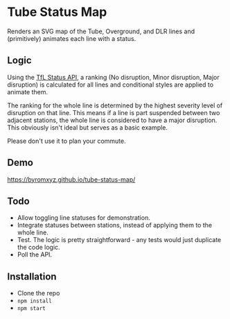 # Tube Status Map
Renders an SVG map of the Tube, Overground, and DLR lines and (primitively) animates each line with a status.

## Logic
Using the [TfL Status API](https://api.tfl.gov.uk/line/mode/tube/status), a ranking (No disruption, Minor disruption,
Major disruption) is calculated for all lines and conditional styles are applied to animate them.

The ranking for the whole line is determined by the highest severity level of disruption on that line. This means if a
line is part suspended between two adjacent stations, the whole line is considered to have a major disruption. This
obviously isn't ideal but serves as a basic example.

Please don't use it to plan your commute.

## Demo
https://byromxyz.github.io/tube-status-map/

## Todo
- Allow toggling line statuses for demonstration.
- Integrate statuses between stations, instead of applying them to the whole line.
- Test. The logic is pretty straightforward - any tests would just duplicate the code logic.
- Poll the API.

## Installation
- Clone the repo
- `npm install`
- `npm start`
